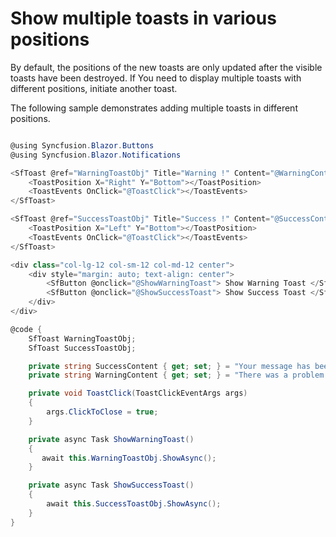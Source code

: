 # Show multiple toasts in various positions

By default, the positions of the new toasts are only updated after the visible toasts have been destroyed. If You need to display multiple toasts with different positions, initiate another toast.

The following sample demonstrates adding multiple toasts in different positions.

```csharp

@using Syncfusion.Blazor.Buttons
@using Syncfusion.Blazor.Notifications

<SfToast @ref="WarningToastObj" Title="Warning !" Content="@WarningContent">
    <ToastPosition X="Right" Y="Bottom"></ToastPosition>
    <ToastEvents OnClick="@ToastClick"></ToastEvents>
</SfToast>

<SfToast @ref="SuccessToastObj" Title="Success !" Content="@SuccessContent">
    <ToastPosition X="Left" Y="Bottom"></ToastPosition>
    <ToastEvents OnClick="@ToastClick"></ToastEvents>
</SfToast>

<div class="col-lg-12 col-sm-12 col-md-12 center">
    <div style="margin: auto; text-align: center">
        <SfButton @onclick="@ShowWarningToast"> Show Warning Toast </SfButton>
        <SfButton @onclick="@ShowSuccessToast"> Show Success Toast </SfButton>
    </div>
</div>

@code {
    SfToast WarningToastObj;
    SfToast SuccessToastObj;

    private string SuccessContent { get; set; } = "Your message has been sent successfully.";
    private string WarningContent { get; set; } = "There was a problem with your network connection.";

    private void ToastClick(ToastClickEventArgs args)
    {
        args.ClickToClose = true;
    }

    private async Task ShowWarningToast()
    {
       await this.WarningToastObj.ShowAsync();
    }

    private async Task ShowSuccessToast()
    {
        await this.SuccessToastObj.ShowAsync();
    }
}

```